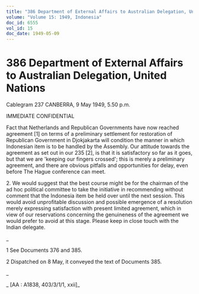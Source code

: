 ```yaml
---
title: "386 Department of External Affairs to Australian Delegation, United Nations"
volume: "Volume 15: 1949, Indonesia"
doc_id: 6555
vol_id: 15
doc_date: 1949-05-09
---
```


# 386 Department of External Affairs to Australian Delegation, United Nations

Cablegram 237 CANBERRA, 9 May 1949, 5.50 p.m.

IMMEDIATE CONFIDENTIAL

Fact that Netherlands and Republican Governments have now reached agreement [1] on terms of a preliminary settlement for restoration of Republican Government in Djokjakarta will condition the manner in which Indonesian item is to be handled by the Assembly. Our attitude towards the agreement as set out in our 235 [2], is that it is satisfactory so far as it goes, but that we are 'keeping our fingers crossed'; this is merely a preliminary agreement, and there are obvious pitfalls and opportunities for delay, even before The Hague conference can meet.

2\. We would suggest that the best course might be for the chairman of the ad hoc political committee to take the initiative in recommending without comment that the Indonesia item be held over until the next session. This would avoid unprofitable discussion and possible emergence of a resolution merely expressing satisfaction with present limited agreement, which in view of our reservations concerning the genuineness of the agreement we would prefer to avoid at this stage. Please keep in close touch with the Indian delegate.

_

1 See Documents 376 and 385.

2 Dispatched on 8 May, it conveyed the text of Documents 385.

_

_ [AA : A1838, 403/3/1/1, xxii]_
